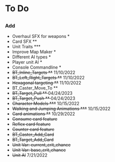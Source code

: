 # To Do

## 

### Add
- Overhaul SFX for weapons *
- Card SFX **
- Unit Traits ***
- Improve Map Maker *
- Different AI types *
- Player unit AI *
- Console Commandline *
- <s>BT_Inline_Targets **</s> 11/10/2022
- <s>BT_Left_Right_Targets **</s> 11/10/2022
- <s>Hexagonal targeting **</s> 11/10/2022
- BT_Caster_Move_To **
- <s>BT_Target_Pull ** </s> 04/24/2023
- <s>BT_Target_Push ** </s> 04/24/2023
- <s>Character Models ***</s> 10/15/2022
- <s>Walking and Jumping Animations ***</s> 10/15/2022
- <s>Card animations **</s> 10/29/2022
- <s>Consume card feature</s>
- <s>Reflex card feature</s>
- <s>Counter card feature</s>
- <s>BT_Caster_Add_Card</s>
- <s>BT_Target_Add_Card</s>
- <s>Unit Var: current_crit_chance</s>
- <s>Unit Var: base_crit_chance</s>
- <s>Unit AI</s> 7/21/2022